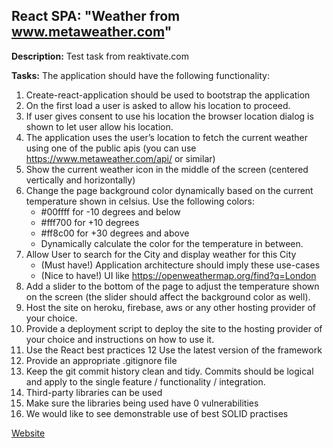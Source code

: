 ## React SPA: "Weather from www.metaweather.com"

**Description:** Test task from reaktivate.com

**Tasks:** The application should have the following functionality:

1. Create-react-application should be used to bootstrap the application
2. On the first load a user is asked to allow his location to proceed.
3. If user gives consent to use his location the browser location dialog is shown to let user allow his location.
4. The application uses the user’s location to fetch the current weather using one of the public apis (you can use https://www.metaweather.com/api/ or similar)
5. Show the current weather icon in the middle of the screen (centered vertically and horizontally)
6. Change the page background color dynamically based on the current temperature shown in celsius. 
   Use the following colors:
    * #00ffff for -10 degrees and below
    * #fff700 for +10 degrees
    * #ff8c00 for +30 degrees and above
    * Dynamically calculate the color for the temperature in between.
7. Allow User to search for the City and display weather for this City
   * (Must have!) Application architecture should imply these use-cases
   * (Nice to have!) UI like https://openweathermap.org/find?q=London
8. Add a slider to the bottom of the page to adjust the temperature shown on the screen (the slider should affect the background color as well).
9. Host the site on heroku, firebase, aws or any other hosting provider of your choice.
10. Provide a deployment script to deploy the site to the hosting provider of your choice and instructions on how to use it.
11. Use the React best practices
12  Use the latest version of the framework
13. Provide an appropriate .gitignore file
14. Keep the git commit history clean and tidy. Commits should be logical and apply to the single feature / functionality / integration.
15. Third-party libraries can be used
16. Make sure the libraries being used have 0 vulnerabilities
17. We would like to see demonstrable use of best SOLID practises
  

[Website](https://aspreactweather.web.app/)